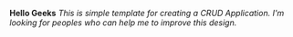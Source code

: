 **Hello Geeks**
_This is simple template for creating a CRUD Application. I'm looking for peoples who can help me to improve this design._
